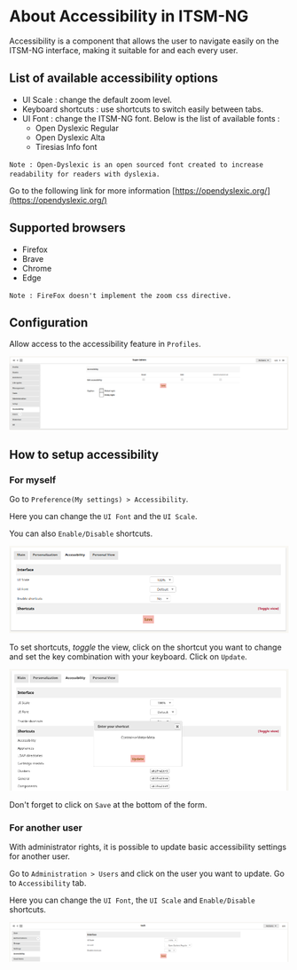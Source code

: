 # About Accessibility in ITSM-NG

Accessibility is a component that allows the user to navigate easily on the ITSM-NG interface, making it suitable for and each every user.

## List of available accessibility options

* UI Scale : change the default zoom level.
* Keyboard shortcuts : use shortcuts to switch easily between tabs.
* UI Font : change the ITSM-NG font. Below is the list of available fonts :
    * Open Dyslexic Regular
    * Open Dyslexic Alta
    * Tiresias Info font

`Note : Open-Dyslexic is an open sourced font created to increase readability for readers with dyslexia.`

Go to the following link for more information [https://opendyslexic.org/](https://opendyslexic.org/)

## Supported browsers

* Firefox
* Brave
* Chrome
* Edge

`Note : FireFox doesn't implement the zoom css directive.`

## Configuration

Allow access to the accessibility feature in `Profiles`.

![allow profil permissions](../img/accessibility/allow_profil_permissions.png)

## How to setup accessibility

### For myself

Go to `Preference(My settings) > Accessibility`.

Here you can change the `UI Font` and the `UI Scale`.

You can also `Enable/Disable` shortcuts.

![setup accessibility for myself](../img/accessibility/setup_accessibility.png)

To set shortcuts, _toggle_ the view, click on the shortcut you want to change and set the key combination with your keyboard. Click on `Update`. 

![set shortcuts](../img/accessibility/set_shortcut.png)

Don't forget to click on `Save` at the bottom of the form.

### For another user

With administrator rights, it is possible to update basic accessibility settings for another user.

Go to `Administration > Users` and click on the user you want to update.
Go to `Accessibility` tab.

Here you can change the `UI Font`, the `UI Scale` and `Enable/Disable` shortcuts.

![setup accessibility for another user](../img/accessibility/setup_accessibility_for_other.png)